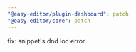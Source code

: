```yaml
---
"@easy-editor/plugin-dashboard": patch
"@easy-editor/core": patch
---
```


fix: snippet's dnd loc error
